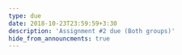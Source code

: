 ```yaml
---
type: due
date: 2018-10-23T23:59:59+3:30
description: 'Assignment #2 due (Both groups)'
hide_from_announcments: true
---
```

